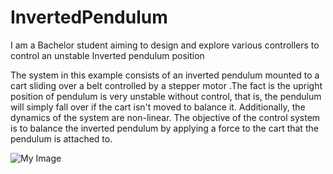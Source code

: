# InvertedPendulum
I am a Bachelor student aiming to design and explore various controllers to control an unstable Inverted pendulum position

The system in this example consists of an inverted pendulum mounted to a cart sliding over a belt controlled by a stepper motor .The fact is the upright position of pendulum is very unstable without control, that is, the pendulum will simply fall over if the cart isn't moved to balance it. Additionally, the dynamics of the system are non-linear. The objective of the control system is to balance the inverted pendulum by applying a force to the cart that the pendulum is attached to. 

![My Image](F:\Slider.jpg)
